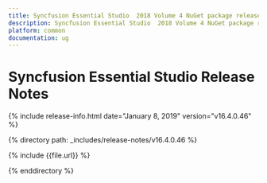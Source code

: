 ```yaml
---
title: Syncfusion Essential Studio  2018 Volume 4 NuGet package release  Release Notes  
description: Syncfusion Essential Studio  2018 Volume 4 NuGet package release  Release Notes  
platform: common
documentation: ug
---
```


# Syncfusion Essential Studio  Release Notes  

{% include release-info.html date="January 8, 2019"  version="v16.4.0.46" %} 


{% directory path: _includes/release-notes/v16.4.0.46 %}

{% include {{file.url}} %}

{% enddirectory %}